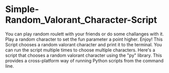 # Simple-Random_Valorant_Character-Script
You can play random roulett with your friends or do some challanges with it. 
Play a random character to set the fun parameter a point higher. Enjoy!
This Script chooses a random valorant character and print it to the terminal. 
You can run the script multiple times to choose multiple characters.
Here's a script that chooses a random valorant character using the "py" library. 
This provides a cross-platform way of running Python scripts from the command line.
